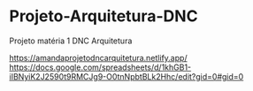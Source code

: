 # Projeto-Arquitetura-DNC
Projeto matéria 1 DNC Arquitetura

https://amandaprojetodncarquitetura.netlify.app/
https://docs.google.com/spreadsheets/d/1khGB1-iIBNyiK2J2590t9RMCJg9-O0tnNpbtBLk2Hhc/edit?gid=0#gid=0
